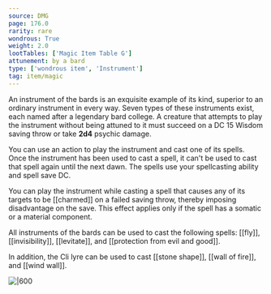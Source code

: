 ```yaml
---
source: DMG
page: 176.0
rarity: rare
wondrous: True
weight: 2.0
lootTables: ['Magic Item Table G']
attunement: by a bard
type: ['wondrous item', 'Instrument']
tag: item/magic
---
```


An instrument of the bards is an exquisite example of its kind, superior to an ordinary instrument in every way. Seven types of these instruments exist, each named after a legendary bard college. A creature that attempts to play the instrument without being attuned to it must succeed on a DC 15 Wisdom saving throw or take **2d4** psychic damage.

You can use an action to play the instrument and cast one of its spells. Once the instrument has been used to cast a spell, it can't be used to cast that spell again until the next dawn. The spells use your spellcasting ability and spell save DC.

You can play the instrument while casting a spell that causes any of its targets to be [[charmed]] on a failed saving throw, thereby imposing disadvantage on the save. This effect applies only if the spell has a somatic or a material component.

All instruments of the bards can be used to cast the following spells: [[fly]], [[invisibility]], [[levitate]], and [[protection from evil and good]].

In addition, the Cli lyre can be used to cast [[stone shape]], [[wall of fire]], and [[wind wall]].


![|600](https://5e.tools/img/items/DMG/Instrument%20of%20the%20Bards,%20Cli%20Lyre.jpg)